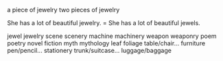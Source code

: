 
a piece of jewelry
two pieces of jewelry

She has a lot of beautiful jewelry. = She has a lot of beautiful jewels.

jewel jewelry
scene scenery
machine machinery
weapon weaponry
poem poetry
novel fiction
myth mythology
leaf foliage
table/chair... furniture
pen/pencil... stationery
trunk/suitcase... luggage/baggage
